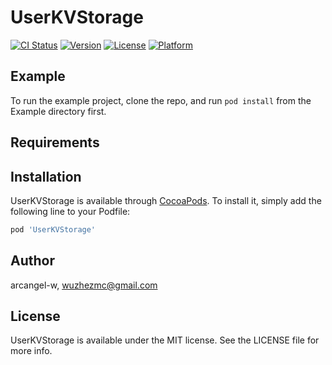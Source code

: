 # UserKVStorage

[![CI Status](https://img.shields.io/travis/arcangel-w/UserKVStorage.svg?style=flat)](https://travis-ci.org/arcangel-w/UserKVStorage)
[![Version](https://img.shields.io/cocoapods/v/UserKVStorage.svg?style=flat)](https://cocoapods.org/pods/UserKVStorage)
[![License](https://img.shields.io/cocoapods/l/UserKVStorage.svg?style=flat)](https://cocoapods.org/pods/UserKVStorage)
[![Platform](https://img.shields.io/cocoapods/p/UserKVStorage.svg?style=flat)](https://cocoapods.org/pods/UserKVStorage)

## Example

To run the example project, clone the repo, and run `pod install` from the Example directory first.

## Requirements

## Installation

UserKVStorage is available through [CocoaPods](https://cocoapods.org). To install
it, simply add the following line to your Podfile:

```ruby
pod 'UserKVStorage'
```

## Author

arcangel-w, wuzhezmc@gmail.com

## License

UserKVStorage is available under the MIT license. See the LICENSE file for more info.
